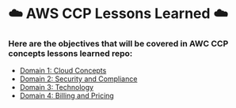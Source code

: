 <h1> ☁️ AWS CCP Lessons Learned ☁️ </h1>


<h3>Here are the objectives that will be covered in AWC CCP concepts lessons learned repo: </h3>


  - [Domain 1: Cloud Concepts](https://github.com/angieintech/Tiny-Projects/tree/main/AWS%20CCP%20Lessons%20Learned/Domain%201:%20Cloud%20Concepts)
  - [Domain 2: Security and Compliance](https://github.com/angieintech/Tiny-Projects/tree/main/AWS%20CCP%20Lessons%20Learned/Domain%202:%20Security%20and%20Compliance)
  - [Domain 3: Technology](https://github.com/angieintech/Tiny-Projects/tree/main/AWS%20CCP%20Lessons%20Learned/Domain%203:%20Technology)
  - [Domain 4: Billing and Pricing](https://github.com/angieintech/Tiny-Projects/tree/main/AWS%20CCP%20Lessons%20Learned/Domain%204:%20Billing%20and%20Pricing)
